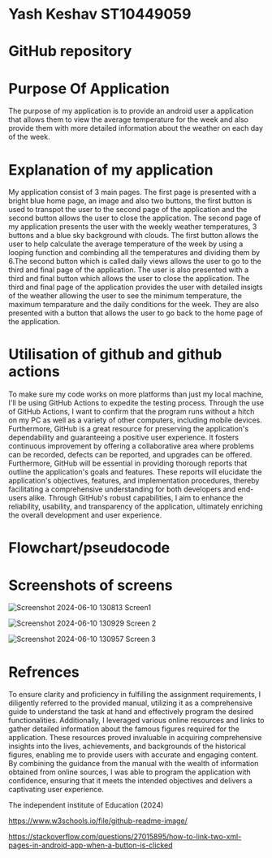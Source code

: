# Yash Keshav ST10449059 

# GitHub repository 

# Purpose Of Application 
The purpose of my application is to provide an android user a application that allows them to view the average temperature for the week and also provide them with more detailed information about the weather on each day of the week.

# Explanation of my application 
My application consist of 3 main pages. The first page is presented with a bright blue home page, an image and also two buttons, the first button is used to transpot the user to the second page of the application and the second button allows the user to close the application. The second page of my application presents the user with the weekly weather temperatures, 3 buttons and a blue sky background with clouds. The first button allows the user to help calculate the average temperature of the week by using a looping function and combinding all the temperatures and dividing them by 6.The second button which is called daily views allows the user to go to the third and final page of the application. The user is also presented with a third and final button which allows the user to close the application. The third and final page of the application provides the user with detailed insigts of the weather allowing the user to see the minimum temperature, the maximum temparature and the daily conditions for the week. They are also presented with a button that allows the user to go back to the home page of the application. 

# Utilisation of github and github actions 
To make sure my code works on more platforms than just my local machine, I'll be using GitHub Actions to expedite the testing process. Through the use of GitHub Actions, I want to confirm that the program runs without a hitch on my PC as well as a variety of other computers, including mobile devices. Furthermore, GitHub is a great resource for preserving the application's dependability and guaranteeing a positive user experience. It fosters continuous improvement by offering a collaborative area where problems can be recorded, defects can be reported, and upgrades can be offered. Furthermore, GitHub will be essential in providing thorough reports that outline the application's goals and features. These reports will elucidate the application's objectives, features, and implementation procedures, thereby facilitating a comprehensive understanding for both developers and end-users alike. Through GitHub's robust capabilities, I aim to enhance the reliability, usability, and transparency of the application, ultimately enriching the overall development and user experience. 

# Flowchart/pseudocode 


# Screenshots of screens 

![Screenshot 2024-06-10 130813](https://github.com/VCPTA/haw1-imad5112-practicum-submission-st10449059/assets/160851453/97fac03d-3b15-4682-a938-4ea922510a31)
Screen1

![Screenshot 2024-06-10 130929](https://github.com/VCPTA/haw1-imad5112-practicum-submission-st10449059/assets/160851453/33ef89c5-443e-4ae8-85b8-28ef735e3020)
Screen 2

![Screenshot 2024-06-10 130957](https://github.com/VCPTA/haw1-imad5112-practicum-submission-st10449059/assets/160851453/fb6b0b9f-4706-4352-bc9b-2f8ade50a3e0)
Screen 3 



# Refrences 
To ensure clarity and proficiency in fulfilling the assignment requirements, I diligently referred to the provided manual, utilizing it as a comprehensive guide to understand the task at hand and effectively program the desired functionalities. Additionally, I leveraged various online resources and links to gather detailed information about the famous figures required for the application. These resources proved invaluable in acquiring comprehensive insights into the lives, achievements, and backgrounds of the historical figures, enabling me to provide users with accurate and engaging content. By combining the guidance from the manual with the wealth of information obtained from online sources, I was able to program the application with confidence, ensuring that it meets the intended objectives and delivers a captivating user experience.

The independent institute of Education (2024)

https://www.w3schools.io/file/github-readme-image/

https://stackoverflow.com/questions/27015895/how-to-link-two-xml-pages-in-android-app-when-a-button-is-clicked




